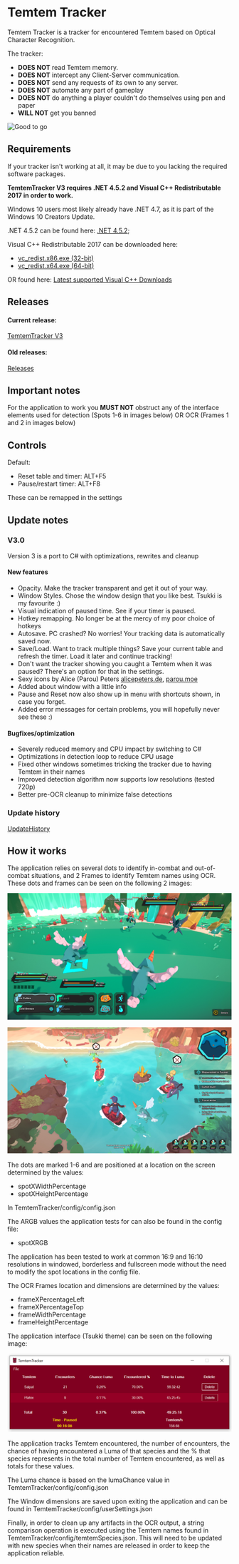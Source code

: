 # Temtem Tracker

Temtem Tracker is a tracker for encountered Temtem based on Optical Character Recognition. 

The tracker: 
* **DOES NOT** read Temtem memory. 
* **DOES NOT** intercept any Client-Server communication. 
* **DOES NOT** send any requests of its own to any server.
* **DOES NOT** automate any part of gameplay
* **DOES NOT** do anything a player couldn't do themselves using pen and paper
* **WILL NOT** get you banned

![Good to go](https://github.com/mculig/TemtemTracker/blob/master/Images/good2go.PNG)

## Requirements

If your tracker isn't working at all, it may be due to you lacking the required software packages.

**TemtemTracker V3 requires .NET 4.5.2  and Visual C++ Redistributable 2017 in order to work.** 

Windows 10 users most likely already have .NET 4.7, as it is part of the Windows 10 Creators Update.

.NET 4.5.2 can be found here: [.NET 4.5.2](https://www.microsoft.com/en-us/download/details.aspx?id=42642);

Visual C++ Redistributable 2017 can be downloaded here: 

- [vc_redist.x86.exe (32-bit)](https://aka.ms/vs/16/release/vc_redist.x86.exe)
- [vc_redist.x64.exe (64-bit)](https://aka.ms/vs/16/release/vc_redist.x64.exe) 

OR found here: [Latest supported Visual C++ Downloads](https://support.microsoft.com/en-us/help/2977003/the-latest-supported-visual-c-downloads)

## Releases

#### Current release:

[TemtemTracker V3](https://github.com/mculig/TemtemTracker/releases/download/V3.0/TemtemTracker_v3.0.rar)

#### Old releases:

[Releases](https://github.com/mculig/TemtemTracker/releases)

## Important notes

For the application to work you **MUST NOT** obstruct any of the interface elements used for detection (Spots 1-6 in images below) OR OCR (Frames 1 and 2 in images below)

## Controls

Default:

* Reset table and timer: ALT+F5
* Pause/restart timer: ALT+F8

These can be remapped in the settings

## Update notes

### V3.0

Version 3 is a port to C# with optimizations, rewrites and cleanup

#### New features

- Opacity. Make the tracker transparent and get it out of your way.
- Window Styles. Chose the window design that you like best. Tsukki is my favourite :)
- Visual indication of paused time. See if your timer is paused.
- Hotkey remapping. No longer be at the mercy of my poor choice of hotkeys
- Autosave. PC crashed? No worries! Your tracking data is automatically saved now.
- Save/Load. Want to track multiple things? Save your current table and refresh the timer. Load it later and continue tracking!
- Don't want the tracker showing you caught a Temtem when it was paused? There's an option for that in the settings.
- Sexy icons by Alice (Parou) Peters [alicepeters.de](https://alicepeters.de), [parou.moe](https://parou.moe)
- Added about window with a little info
- Pause and Reset now also show up in menu with shortcuts shown, in case you forget.
- Added error messages for certain problems, you will hopefully never see these :)

#### Bugfixes/optimization

- Severely reduced memory and CPU impact by switching to C#
- Optimizations in detection loop to reduce CPU usage
- Fixed other windows sometimes tricking the tracker due to having Temtem in their names
- Improved detection algorithm now supports low resolutions (tested 720p)
- Better pre-OCR cleanup to minimize false detections

### Update history

[UpdateHistory](UpdateHistory.md)

## How it works

The application relies on several dots to identify in-combat and out-of-combat situations, and 2 Frames to identify Temtem names using OCR. These dots and frames can be seen on the following 2 images:

![OCR Frames and Sampling dots](Images/OCR%20Frames%20and%20Sampling%20Dots.png)

![Sampling dots #2](Images/Sampling%20Dots.png)

The dots are marked 1-6 and are positioned at a location on the screen determined by the values:

* spotXWidthPercentage
* spotXHeightPercentage

In TemtemTracker/config/config.json

The ARGB values the application tests for can also be found in the config file:

* spotXRGB

The application has been tested to work at common 16:9 and 16:10 resolutions in windowed, borderless and fullscreen mode without the need to modify the spot locations in the config file.

The OCR Frames location and dimensions are determined by the values:

* frameXPercentageLeft
* frameXPercentageTop
* frameWidthPercentage
* frameHeightPercentage

The application interface (Tsukki theme) can be seen on the following image: 

![Application Interface](Images/Window.png)

The application tracks Temtem encountered, the number of encounters, the chance of having encountered a Luma of that species and the % that species represents in the total number of Temtem encountered, as well as totals for these values.

The Luma chance is based on the lumaChance value in TemtemTracker/config/config.json

The Window dimensions are saved upon exiting the application and can be found in TemtemTracker/config/userSettings.json

Finally, in order to clean up any artifacts in the OCR output, a string comparison operation is executed using the Temtem names found in TemtemTracker/config/temtemSpecies.json. This will need to be updated with new species when their names are released in order to keep the application reliable.